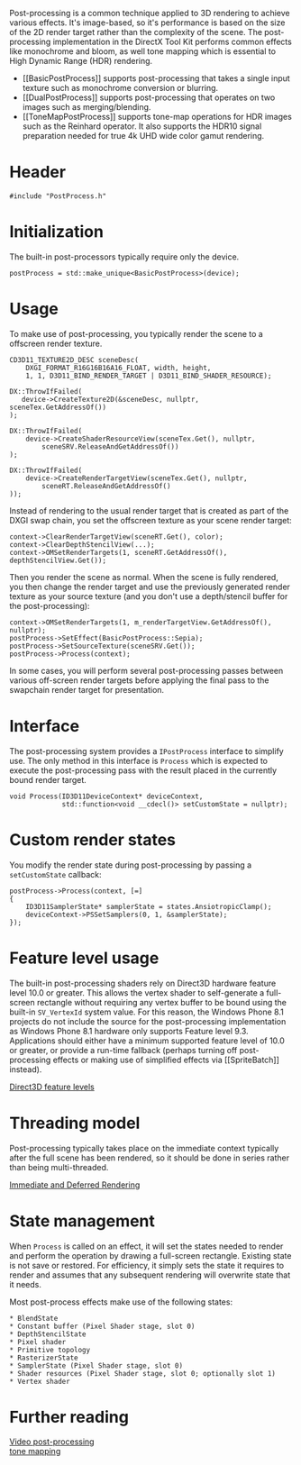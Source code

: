 Post-processing is a common technique applied to 3D rendering to achieve various effects. It's image-based, so it's performance is based on the size of the 2D render target rather than the complexity of the scene. The post-processing implementation in the DirectX Tool Kit performs common effects like monochrome and bloom, as well tone mapping which is essential to High Dynamic Range (HDR) rendering.

* [[BasicPostProcess]] supports post-processing that takes a single input texture such as monochrome conversion or blurring.
* [[DualPostProcess]] supports post-processing that operates on two images such as merging/blending.
* [[ToneMapPostProcess]] supports tone-map operations for HDR images such as the Reinhard operator. It also supports the HDR10 signal preparation needed for true 4k UHD wide color gamut rendering.

# Header

    #include "PostProcess.h"

# Initialization

The built-in post-processors typically require only the device.

    postProcess = std::make_unique<BasicPostProcess>(device);

# Usage

To make use of post-processing, you typically render the scene to a offscreen render texture.

    CD3D11_TEXTURE2D_DESC sceneDesc(
        DXGI_FORMAT_R16G16B16A16_FLOAT, width, height,
        1, 1, D3D11_BIND_RENDER_TARGET | D3D11_BIND_SHADER_RESOURCE);

    DX::ThrowIfFailed(
       device->CreateTexture2D(&sceneDesc, nullptr, sceneTex.GetAddressOf())
    );

    DX::ThrowIfFailed(
        device->CreateShaderResourceView(sceneTex.Get(), nullptr,
            sceneSRV.ReleaseAndGetAddressOf())
    );

    DX::ThrowIfFailed(
        device->CreateRenderTargetView(sceneTex.Get(), nullptr,
            sceneRT.ReleaseAndGetAddressOf()
    ));

Instead of rendering to the usual render target that is created as part of the DXGI swap chain, you set the offscreen texture as your scene render target:

    context->ClearRenderTargetView(sceneRT.Get(), color);
    context->ClearDepthStencilView(...);
    context->OMSetRenderTargets(1, sceneRT.GetAddressOf(), depthStencilView.Get());

Then you render the scene as normal. When the scene is fully rendered, you then change the render target and use the previously generated render texture as your source texture (and you don't use a depth/stencil buffer for the post-processing):

    context->OMSetRenderTargets(1, m_renderTargetView.GetAddressOf(), nullptr);
    postProcess->SetEffect(BasicPostProcess::Sepia);
    postProcess->SetSourceTexture(sceneSRV.Get());
    postProcess->Process(context);

In some cases, you will perform several post-processing passes between various off-screen render targets before applying the final pass to the swapchain render target for presentation.

# Interface

The post-processing system provides a ``IPostProcess`` interface to simplify use. The only method in this interface is ``Process`` which is expected to execute the post-processing pass with the result placed in the currently bound render target.

    void Process(ID3D11DeviceContext* deviceContext,
                 std::function<void __cdecl()> setCustomState = nullptr);

# Custom render states

You modify the render state during post-processing by passing a ``setCustomState`` callback:

    postProcess->Process(context, [=]
    {
        ID3D11SamplerState* samplerState = states.AnsiotropicClamp();
        deviceContext->PSSetSamplers(0, 1, &samplerState);
    });

# Feature level usage

The built-in post-processing shaders rely on Direct3D hardware feature level 10.0 or greater. This allows the vertex shader to self-generate a full-screen rectangle without requiring any vertex buffer to be bound using the built-in ``SV_VertexId`` system value. For this reason, the Windows Phone 8.1 projects do not include the source for the post-processing implementation as Windows Phone 8.1 hardware only supports Feature level 9.3. Applications should either have a minimum supported feature level of 10.0 or greater, or provide a run-time fallback (perhaps turning off post-processing effects or making use of simplified effects via [[SpriteBatch]] instead).

[Direct3D feature levels](http://msdn.microsoft.com/en-us/library/windows/desktop/ff476876.aspx)

# Threading model

Post-processing typically takes place on the immediate context typically after the full scene has been rendered, so it should be done in series rather than being multi-threaded.

[Immediate and Deferred Rendering](http://msdn.microsoft.com/en-us/library/windows/desktop/ff476892.aspx)

# State management

When ``Process`` is called on an effect, it will set the states needed to render and perform the operation by drawing a full-screen rectangle. Existing state is not save or restored. For efficiency, it simply sets the state it requires to render and assumes that any subsequent rendering will overwrite state that it needs.

Most post-process effects make use of the following states:

    * BlendState
    * Constant buffer (Pixel Shader stage, slot 0)
    * DepthStencilState
    * Pixel shader
    * Primitive topology
    * RasterizerState
    * SamplerState (Pixel Shader stage, slot 0)
    * Shader resources (Pixel Shader stage, slot 0; optionally slot 1)
    * Vertex shader

# Further reading

[Video post-processing](https://en.wikipedia.org/wiki/Video_post-processing)  
[tone mapping](https://en.wikipedia.org/wiki/Tone_mapping) 